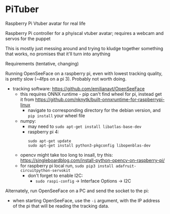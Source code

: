 # PiTuber
Raspberry Pi Vtuber avatar for real life

Raspberry Pi controller for a phyiscal vtuber avatar; requires a webcam and servos for the puppet

This is mostly just messing around and trying to kludge together something that works, no promises that it'll turn into anything

Requirements (tentative, changing)

Running OpenSeeFace on a raspberry pi, even with lowest tracking quality, is pretty slow (~4fps on a pi 3). Probably not worth doing.
- tracking software: https://github.com/emilianavt/OpenSeeFace
  - this requires ONNX runtime - pip can't find wheel for pi, instead get it from https://github.com/nknytk/built-onnxruntime-for-raspberrypi-linux
    - navigate to corresponding directory for the debian version, and `pip install` your wheel file
  - numpy:
    - may need to `sudo apt-get install libatlas-base-dev`
    - raspberry pi 4:
      ```
      sudo apt-get update
      sudo apt-get install python3-pkgconfig libopenblas-dev
      ```
  - opencv might take too long to insall, try this: https://singleboardblog.com/install-python-opencv-on-raspberry-pi/
  - for raspberry pi local run, `sudo pip3 install adafruit-circuitpython-servokit`
    - don't forget to enable I2C:
      - `sudo raspi-config` -> Interface Options -> I2C

Alternately, run OpenSeeFace on a PC and send the socket to the pi:
- when starting OpenSeeFace, use the `-i` argument, with the IP address of the pi that will be reading the tracking data.